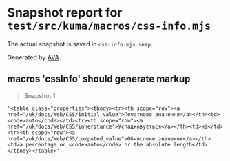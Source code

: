 # Snapshot report for `test/src/kuma/macros/css-info.mjs`

The actual snapshot is saved in `css-info.mjs.snap`.

Generated by [AVA](https://avajs.dev).

## macros 'cssInfo' should generate markup

> Snapshot 1

    '<table class="properties"><tbody><tr><th scope="row"><a href="/uk/docs/Web/CSS/initial_value">Початкове значення</a></th><td><code>auto</code></td><tr><th scope="row"><a href="/uk/docs/Web/CSS/inheritance">Успадковується</a></th><td>ні</td><tr><th scope="row"><a href="/uk/docs/Web/CSS/computed_value">Обчислене значення</a></th><td>a percentage or <code>auto</code> or the absolute length</td></tbody></table>'
